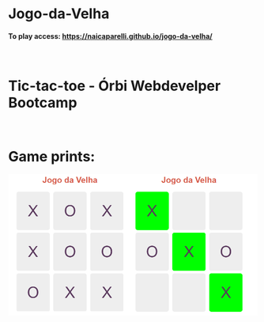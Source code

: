 # Jogo-da-Velha

#### To play access: https://naicaparelli.github.io/jogo-da-velha/

&nbsp;

# Tic-tac-toe - Órbi Webdevelper Bootcamp

&nbsp;

# Game prints: 
<img src="./images/cover.png" alt="game-prints">